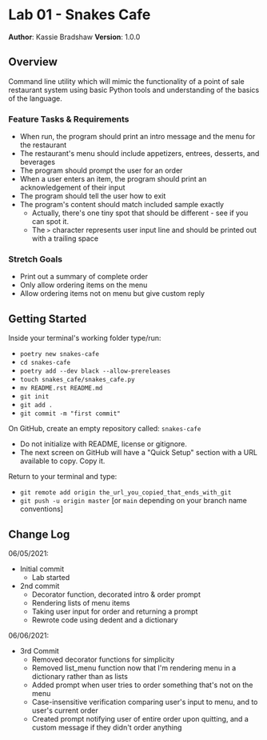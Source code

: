 # Lab 01 - Snakes Cafe

**Author**: Kassie Bradshaw
**Version**: 1.0.0

## Overview

Command line utility which will mimic the functionality of a point of sale restaurant system using basic Python tools and understanding of the basics of the language.

### Feature Tasks & Requirements

* When run, the program should print an intro message and the menu for the restaurant
* The restaurant's menu should include appetizers, entrees, desserts, and beverages
* The program should prompt the user for an order
* When a user enters an item, the program should print an acknowledgement of their input
* The program should tell the user how to exit
* The program's content should match included sample exactly
  * Actually, there's one tiny spot that should be different - see if you can spot it.
  * The ```>``` character represents user input line and should be printed out with a trailing space

### Stretch Goals

* Print out a summary of complete order
* Only allow ordering items on the menu
* Allow ordering items not on menu but give custom reply

## Getting Started

Inside your terminal's working folder type/run:

* ```poetry new snakes-cafe```
* ```cd snakes-cafe```
* ```poetry add --dev black --allow-prereleases```
* ```touch snakes_cafe/snakes_cafe.py```
* ```mv README.rst README.md```
* ```git init```
* ```git add .```
* ```git commit -m "first commit"```

On GitHub, create an empty repository called: ```snakes-cafe```

* Do not initialize with README, license or gitignore.
* The next screen on GitHub will have a "Quick Setup" section with a URL available to copy. Copy it.

Return to your terminal and type:

* ```git remote add origin the_url_you_copied_that_ends_with_git```
* ```git push -u origin master``` [or ```main``` depending on your branch name conventions]

## Change Log

06/05/2021:

* Initial commit
  * Lab started
* 2nd commit
  * Decorator function, decorated intro & order prompt
  * Rendering lists of menu items
  * Taking user input for order and returning a prompt
  * Rewrote code using dedent and a dictionary

06/06/2021:

* 3rd Commit
  * Removed decorator functions for simplicity
  * Removed list_menu function now that I'm rendering menu in a dictionary rather than as lists
  * Added prompt when user tries to order something that's not on the menu
  * Case-insensitive verification comparing user's input to menu, and to user's current order
  * Created prompt notifying user of entire order upon quitting, and a custom message if they didn't order anything
